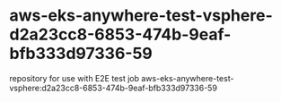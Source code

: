 # aws-eks-anywhere-test-vsphere-d2a23cc8-6853-474b-9eaf-bfb333d97336-59
repository for use with E2E test job aws-eks-anywhere-test-vsphere:d2a23cc8-6853-474b-9eaf-bfb333d97336-59
